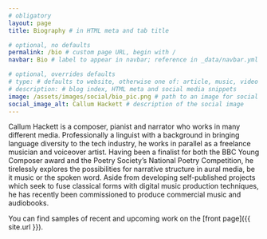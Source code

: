 ```yaml
---
# obligatory
layout: page
title: Biography # in HTML meta and tab title

# optional, no defaults
permalink: /bio # custom page URL, begin with /
navbar: Bio # label to appear in navbar; reference in _data/navbar.yml

# optional, overrides defaults
# type: # defaults to website, otherwise one of: article, music, video
# description: # blog index, HTML meta and social media snippets
image: /assets/images/social/bio_pic.png # path to an image for social media shares, AR 1.9:1, typically 1200x630
social_image_alt: Callum Hackett # description of the social image
---
```

Callum Hackett is a composer, pianist and narrator who works in many different media. Professionally a linguist with a background in bringing language diversity to the tech industry, he works in parallel as a freelance musician and voiceover artist. Having been a finalist for both the BBC Young Composer award and the Poetry Society’s National Poetry Competition, he tirelessly explores the possibilities for narrative structure in aural media, be it music or the spoken word. Aside from developing self-published projects which seek to fuse classical forms with digital music production techniques, he has recently been commissioned to produce commercial music and audiobooks.

You can find samples of recent and upcoming work on the [front page]({{ site.url }}).
